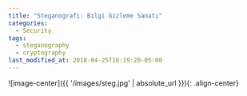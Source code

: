 ```yaml
---
title: "Steganografi: Bilgi Gizleme Sanatı"
categories:
  - Security
tags:
  - steganography
  - cryptography
last_modified_at: 2018-04-25T16:19:20-05:00
---
```

![image-center]({{ '/images/steg.jpg' | absolute_url }}){: .align-center}
